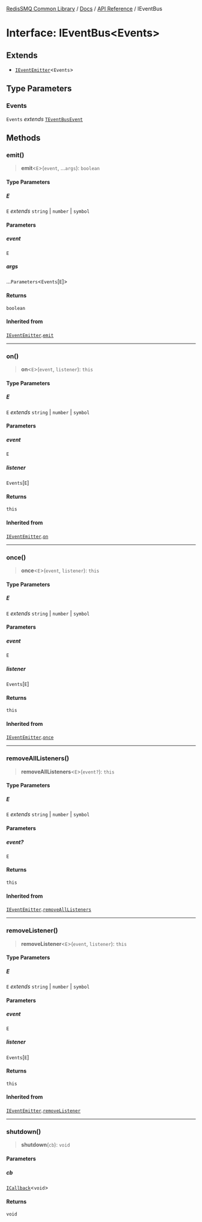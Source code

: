 [RedisSMQ Common Library](../../../README.md) / [Docs](../../README.md) / [API Reference](../README.md) / IEventBus

# Interface: IEventBus\<Events\>

## Extends

- [`IEventEmitter`](IEventEmitter.md)\<`Events`\>

## Type Parameters

### Events

`Events` *extends* [`TEventBusEvent`](../type-aliases/TEventBusEvent.md)

## Methods

### emit()

> **emit**\<`E`\>(`event`, ...`args`): `boolean`

#### Type Parameters

##### E

`E` *extends* `string` \| `number` \| `symbol`

#### Parameters

##### event

`E`

##### args

...`Parameters`\<`Events`\[`E`\]\>

#### Returns

`boolean`

#### Inherited from

[`IEventEmitter`](IEventEmitter.md).[`emit`](IEventEmitter.md#emit)

***

### on()

> **on**\<`E`\>(`event`, `listener`): `this`

#### Type Parameters

##### E

`E` *extends* `string` \| `number` \| `symbol`

#### Parameters

##### event

`E`

##### listener

`Events`\[`E`\]

#### Returns

`this`

#### Inherited from

[`IEventEmitter`](IEventEmitter.md).[`on`](IEventEmitter.md#on)

***

### once()

> **once**\<`E`\>(`event`, `listener`): `this`

#### Type Parameters

##### E

`E` *extends* `string` \| `number` \| `symbol`

#### Parameters

##### event

`E`

##### listener

`Events`\[`E`\]

#### Returns

`this`

#### Inherited from

[`IEventEmitter`](IEventEmitter.md).[`once`](IEventEmitter.md#once)

***

### removeAllListeners()

> **removeAllListeners**\<`E`\>(`event?`): `this`

#### Type Parameters

##### E

`E` *extends* `string` \| `number` \| `symbol`

#### Parameters

##### event?

`E`

#### Returns

`this`

#### Inherited from

[`IEventEmitter`](IEventEmitter.md).[`removeAllListeners`](IEventEmitter.md#removealllisteners)

***

### removeListener()

> **removeListener**\<`E`\>(`event`, `listener`): `this`

#### Type Parameters

##### E

`E` *extends* `string` \| `number` \| `symbol`

#### Parameters

##### event

`E`

##### listener

`Events`\[`E`\]

#### Returns

`this`

#### Inherited from

[`IEventEmitter`](IEventEmitter.md).[`removeListener`](IEventEmitter.md#removelistener)

***

### shutdown()

> **shutdown**(`cb`): `void`

#### Parameters

##### cb

[`ICallback`](ICallback.md)\<`void`\>

#### Returns

`void`
